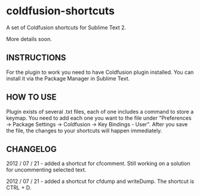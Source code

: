 coldfusion-shortcuts
====================

A set of Coldfusion shortcuts for Sublime Text 2.

More details soon.

INSTRUCTIONS
--------------------

For the plugin to work you need to have Coldfusion plugin installed. You can install it via the Package Manager in Sublime Text.

HOW TO USE
--------------------

Plugin exists of several .txt files, each of one includes a command to store a keymap. You need to add each one you want to the file under "Preferences -> Package Settings -> Coldfusion -> Key Bindings - User". After you save the file, the changes to your shortcuts will happen immediately.

CHANGELOG
--------------------

2012 / 07 / 21 - added a shortcut for cfcomment. Still working on a solution for uncommenting selected text.

2012 / 07 / 21 - added a shortcut for cfdump and writeDump. The shortcut is CTRL + D.
